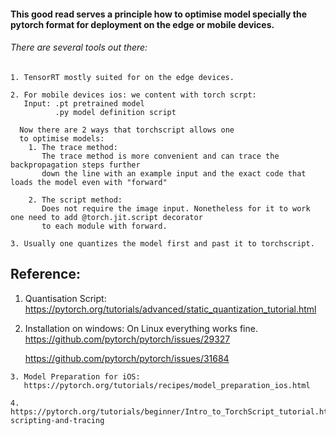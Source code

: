 #### This good read serves a principle how to optimise model specially the pytorch format for deployment on the edge or mobile devices.

###### There are several tools out there:
    1. TensorRT mostly suited for on the edge devices.  

    2. For mobile devices ios: we content with torch scrpt:
       Input: .pt pretrained model
              .py model definition script

      Now there are 2 ways that torchscript allows one
      to optimise models:
        1. The trace method:
           The trace method is more convenient and can trace the backpropagation steps further
           down the line with an example input and the exact code that loads the model even with "forward"

        2. The script method:
           Does not require the image input. Nonetheless for it to work one need to add @torch.jit.script decorator
           to each module with forward.

    3. Usually one quantizes the model first and past it to torchscript.

## Reference:
   1. Quantisation Script: https://pytorch.org/tutorials/advanced/static_quantization_tutorial.html
   2. Installation on windows:
      On Linux everything works fine.
      https://github.com/pytorch/pytorch/issues/29327

      https://github.com/pytorch/pytorch/issues/31684

    3. Model Preparation for iOS:
       https://pytorch.org/tutorials/recipes/model_preparation_ios.html

    4. https://pytorch.org/tutorials/beginner/Intro_to_TorchScript_tutorial.html#mixing-scripting-and-tracing

